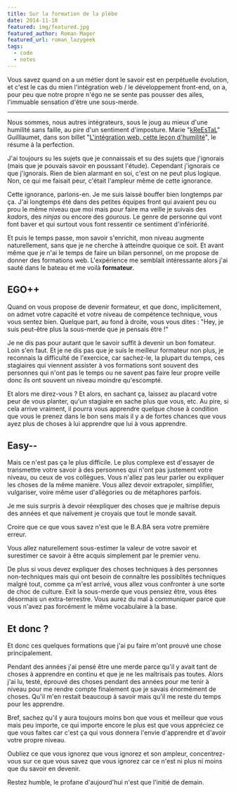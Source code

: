 ```yaml
---
title: Sur la formation de la plèbe
date: 2014-11-10
featured: img/featured.jpg
featured_author: Roman Mager
featured_url: roman_lazygeek
tags:
  - code
  - notes
---
```


Vous savez quand on a un métier dont le savoir est en perpétuelle évolution, et c'est le cas du mien l'intégration web / le développement front-end, on a, pour peu que notre propre n'égo ne se sente pas pousser des ailes, l'immuable sensation d'être une sous-merde.

---

Nous sommes, nous autres intégrateurs, sous le joug au mieux d'une humilité sans faille, au pire d'un sentiment d'imposture. Marie "[kReEsTaL](https://twitter.com/kreestal)" Guilllaumet, dans son billet "[L'intégration web, cette leçon d'humilité](http://www.lesintegristes.net/2013/03/19/integration-web-humilite/)", le résume à la perfection.

J'ai toujours su les sujets que je connaissais et su des sujets que j'ignorais (mais que je pouvais savoir en poussant l'étude). Cependant j'ignorais ce que j'ignorais. Rien de bien alarmant en soi, c'est on ne peut plus logique. Non, ce qui me faisait peur, c'était l'ampleur même de cette ignorance.

Cette ignorance, parlons-en. Je me suis laissé bouffer bien longtemps par ça. J'ai longtemps été dans des petites équipes front qui avaient peu ou prou le même niveau que moi mais pour faire ma veille je suivais des _kadors_, des _ninjas_ ou encore des _gourous_. Le genre de personne qui vont font baver et qui surtout vous font ressentir ce sentiment d'infériorité.

Et puis le temps passe, mon savoir s'enrichit, mon niveau augmente naturellement, sans que je ne cherche à atteindre quoique ce soit. Et avant même que je n'ai le temps de faire un bilan personnel, on me propose de donner des formations web. L'expérience me semblait intéressante alors j'ai sauté dans le bateau et me voilà **formateur**.

## EGO++

Quand on vous propose de devenir formateur, et que donc, implicitement, on admet votre capacité et votre niveau de compétence technique, vous vous sentez bien. Quelque part, au fond à droite, vous vous dites : "Hey, je suis peut-être plus la sous-merde que je pensais être !"

Je ne dis pas pour autant que le savoir suffit à devenir un bon fomateur. Loin s'en faut. Et je ne dis pas que je suis le meilleur formateur non plus, je reconnais la difficulté de l'exercice, car sachez-le, la plupart du temps, ces stagiaires qui viennent assister à vos formations sont souvent des personnes qui n'ont pas le temps ou ne savent pas faire leur propre veille donc ils ont souvent un niveau moindre qu'escompté.

Et alors me direz-vous ? Et alors, en sachant ça, laissez au placard votre peur de vous planter, qu'un stagiaire en sache plus que vous, etc. Au pire, si cela arrive vraiment, il pourra vous apprendre quelque chose à condition que vous le prenez dans le bon sens mais il y a de fortes chances que vous ayez plus de choses à lui apprendre que lui à vous apprendre.

## Easy--

Mais ce n'est pas ça le plus difficile. Le plus complexe est d'essayer de transmettre votre savoir à des personnes qui n'ont pas justement votre niveau, ou ceux de vos collègues. Vous n'allez pas leur parler ou expliquer les choses de la même manière. Vous allez devoir extrapoler, simplifier, vulgariser, voire même user d'allégories ou de métaphores parfois.

Je me suis surpris à devoir réexpliquer des choses que je maîtrise depuis des années et que naïvement je croyais que tout le monde savait.

Croire que ce que vous savez n'est que le B.A.BA sera votre première erreur.

Vous allez naturellement sous-estimer la valeur de votre savoir et surestimer ce savoir à être acquis simplement par le premier venu.

De plus si vous devez expliquer des choses techniques à des personnes non-techniques mais qui ont besoin de connaître les possiblités techniques malgré tout, comme ça m'est arrivé, vous allez vous confronter à une sorte de choc de culture. Exit la sous-merde que vous pensiez être, vous êtes désormais un extra-terrestre. Vous aurez du mal à communiquer parce que vous n'avez pas forcément le même vocabulaire à la base.

## Et donc ?

Et donc ces quelques formations que j'ai pu faire m'ont prouvé une chose principalement.

Pendant des années j'ai pensé être une merde parce qu'il y avait tant de choses à apprendre en continu et que je ne les maîtrisais pas toutes. Alors j'ai lu, testé, éprouvé des choses pendant des années pour me tenir à niveau pour me rendre compte finalement que je savais énormément de choses. Qu'il m'en restait beaucoup à savoir mais qu'il me reste du temps pour les apprendre.

Bref, sachez qu'il y aura toujours moins bon que vous et meilleur que vous mais peu importe, ce qui importe encore le plus est que vous appréciez ce que vous faites car c'est ça qui vous donnera l'envie d'apprendre et d'avoir votre propre niveau.

Oubliez ce que vous ignorez que vous ignorez et son ampleur, concentrez-vous sur ce que vous savez que vous ignorez car ce n'est ni plus ni moins que du savoir en devenir.

Restez humble, le profane d'aujourd'hui n'est que l'initié de demain.
